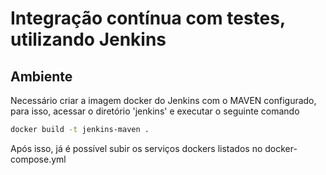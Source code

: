 # Integração contínua com testes, utilizando Jenkins

## Ambiente

Necessário criar a imagem docker do Jenkins com o MAVEN configurado, para isso, acessar o diretório 'jenkins' e executar o seguinte comando

```bash
docker build -t jenkins-maven .
```
Após isso, já é possível subir os serviços dockers listados no docker-compose.yml



